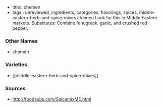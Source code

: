 - title:: chemen
- tags:: unreviewed, ingredients, categories, flavorings, spices, middle-eastern-herb-and-spice-mixes
chemen Look for this in Middle Eastern markets. Substitutes: Combine fenugreek, garlic, and crushed red pepper.

### Other Names

* chemen

### Varieties

* [[middle-eastern-herb-and-spice-mixes]]

### Sources
* http://foodsubs.com/SpicemixME.html
